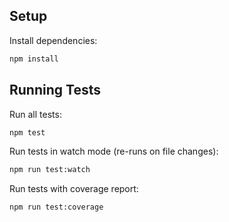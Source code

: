 ## Setup

Install dependencies:

```bash
npm install
```

## Running Tests

Run all tests:

```bash
npm test
```

Run tests in watch mode (re-runs on file changes):

```bash
npm run test:watch
```

Run tests with coverage report:

```bash
npm run test:coverage
```
